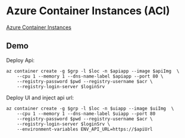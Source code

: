 # Azure Container Instances (ACI)

[Azure Container Instances](https://learn.microsoft.com/en-us/azure/container-instances/)

## Demo

Deploy Api:

```
az container create -g $grp -l $loc -n $apiapp --image $apiImg  \
    --cpu 1 --memory 1 --dns-name-label $apiapp --port 80 \
    --registry-password $pwd --registry-username $acr \ 
    --registry-login-server $loginSrv
```

Deploy UI and inject api url:

```
az container create -g $grp -l $loc -n $uiapp --image $uiImg  \
    --cpu 1 --memory 1 --dns-name-label $uiapp --port 80 
    --registry-password $pwd --registry-username $acr \
    --registry-login-server $loginSrv \
    --environment-variables ENV_API_URL=https://$apiUrl
```